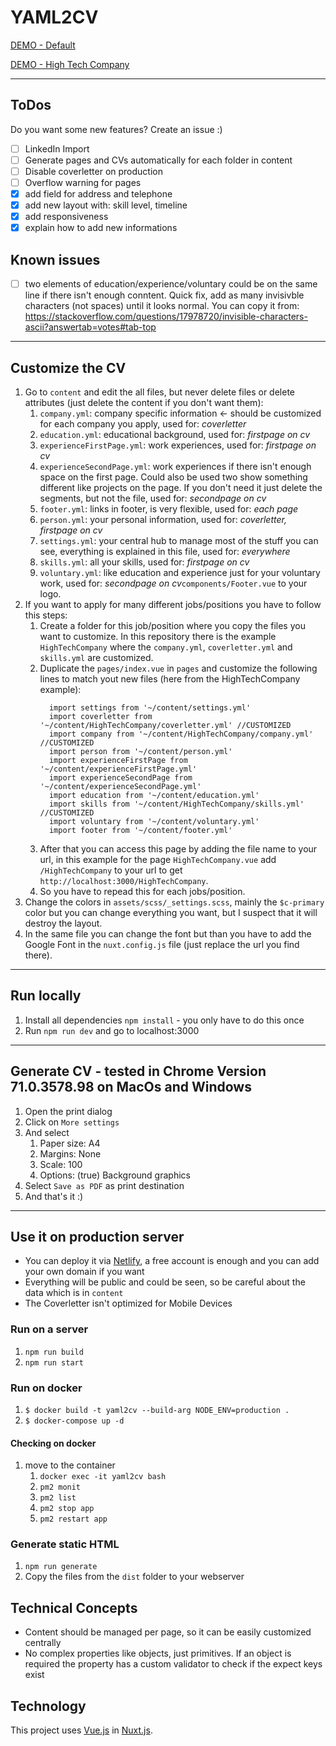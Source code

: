 # YAML2CV

[DEMO - Default](https://yaml2cv-demo.netlify.com/)

[DEMO - High Tech Company](https://yaml2cv-demo.netlify.com/hightechcompany/)

---

## ToDos
Do you want some new features? Create an issue :)
- [ ] LinkedIn Import
- [ ] Generate pages and CVs automatically for each folder in content
- [ ] Disable coverletter on production
- [ ] Overflow warning for pages
- [x] add field for address and telephone
- [x] add new layout with: skill level, timeline
- [x] add responsiveness
- [x] explain how to add new informations

## Known issues
- [ ] two elements of education/experience/voluntary could be on the same line if there isn't enough conntent. Quick fix, add as many invisivble characters (not spaces) until it looks normal. You can copy it from: https://stackoverflow.com/questions/17978720/invisible-characters-ascii?answertab=votes#tab-top

---

## Customize the CV
1. Go to `content` and edit the all files, but never delete files or delete attributes (just delete the content if you don't want them):
   1. `company.yml`: company specific information <- should be customized for each company you apply, used for: *coverletter*
   2. `education.yml`: educational background, used for: *firstpage on cv*
   3. `experienceFirstPage.yml`: work experiences, used for: *firstpage on cv*
   4. `experienceSecondPage.yml`: work experiences if there isn't enough space on the first page. Could also be used two show something different like projects on the page. If you don't need it just delete the segments, but not the file, used for: *secondpage on cv*
   5. `footer.yml`: links in footer, is very flexible, used for: *each page*
   6. `person.yml`: your personal information, used for: *coverletter, firstpage on cv*
   7. `settings.yml`: your central hub to manage most of the stuff you can see, everything is explained in this file, used for: *everywhere*
   8. `skills.yml`: all your skills, used for: *firstpage on cv*
   9. `voluntary.yml`: like education and experience just for your voluntary work, used for: *secondpage on cv*`components/Footer.vue` to your logo.
2. If you want to apply for many different jobs/positions you have to follow this steps:
   1. Create a folder for this job/position where you copy the files you want to customize. In this repository there is the example `HighTechCompany` where the `company.yml`, `coverletter.yml` and `skills.yml` are customized.
   2. Duplicate the `pages/index.vue` in `pages` and customize the following lines to match yout new files (here from the HighTechCompany example):
      ```
        import settings from '~/content/settings.yml'
        import coverletter from '~/content/HighTechCompany/coverletter.yml' //CUSTOMIZED
        import company from '~/content/HighTechCompany/company.yml' //CUSTOMIZED
        import person from '~/content/person.yml'
        import experienceFirstPage from '~/content/experienceFirstPage.yml'
        import experienceSecondPage from '~/content/experienceSecondPage.yml'
        import education from '~/content/education.yml'
        import skills from '~/content/HighTechCompany/skills.yml' //CUSTOMIZED
        import voluntary from '~/content/voluntary.yml'
        import footer from '~/content/footer.yml'
      ```
    1. After that you can access this page by adding the file name to your url, in this example for the page `HighTechCompany.vue` add `/HighTechCompany` to your url to get `http://localhost:3000/HighTechCompany`.
    2. So you have to repead this for each jobs/position.
3. Change the colors in `assets/scss/_settings.scss`, mainly the `$c-primary` color but you can change everything you want, but I suspect that it will destroy the layout.
4. In the same file you can change the font but than you have to add the Google Font in the `nuxt.config.js` file (just replace the url you find there).

---

## Run locally
1. Install all dependencies `npm install` - you only have to do this once
2. Run `npm run dev` and go to localhost:3000

---

## Generate CV - tested in Chrome Version 71.0.3578.98 on MacOs and Windows
1. Open the print dialog
2. Click on `More settings`
3. And select
    1. Paper size: A4
    2. Margins: None
    3. Scale: 100
    4. Options: (true) Background graphics
4. Select `Save as PDF` as print destination
5. And that's it :)

---

## Use it on production server
- You can deploy it via [Netlify](https://nuxtjs.org/faq/netlify-deployment/), a free account is enough and you can add your own domain if you want
- Everything will be public and could be seen, so be careful about the data which is in `content`
- The Coverletter isn't optimized for Mobile Devices

### Run on a server
1. `npm run build`
2. `npm run start`

### Run on docker
1. `$ docker build -t yaml2cv --build-arg NODE_ENV=production .`
2. `$ docker-compose up -d`

#### Checking on docker
1. move to the container
    1. `docker exec -it yaml2cv bash`
    2. `pm2 monit`
    3. `pm2 list`
    4. `pm2 stop app`
    5. `pm2 restart app`

### Generate static HTML
1. `npm run generate`
2. Copy the files from the `dist` folder to your webserver

## Technical Concepts
- Content should be managed per page, so it can be easily customized centrally
- No complex properties like objects, just primitives. If an object is required the property has a custom validator to check if the expect keys exist
 
## Technology
This project uses [Vue.js](https://vuejs.org/) in [Nuxt.js](https://nuxtjs.org). 

